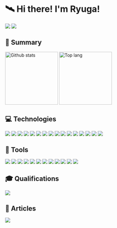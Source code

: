 # 🛰 Hi there! I'm Ryuga!
<p>
  <img src="https://img.shields.io/github/followers/ryuga0719?style=social">
  <a href="https://mobile.twitter.com/toaru_fe_">
    <img src="https://img.shields.io/badge/-Twitter-ccc.svg?logo=Twitter&style=flat">
  </a>
</p>

  
## 🔑 Summary
<p align=left>
  <img alt="Github stats" height="170px" src="https://github-readme-stats.vercel.app/api?username=ryuga0719&count_private=true&show_icons=true&theme=radical" />
  <img alt="Top lang" height="170px" src="https://github-readme-stats.vercel.app/api/top-langs/?username=ryuga0719&langs_count=6&layout=compact&theme=radical" />
</p>

 ## 💻 Technologies
 <p>
  <img src="https://img.shields.io/badge/Javascript-black.svg?logo=javascript&style=flat">
  <img src="https://img.shields.io/badge/TypeScript-black.svg?logo=typescript&style=flat">
  <img src="https://img.shields.io/badge/Python-black?logo=Python&style=flat">
  <img src="https://img.shields.io/badge/HTML5-333.svg?logo=html5&style=flat">
  <img src="https://img.shields.io/badge/CSS3-1572B6.svg?logo=css3&style=flat">
  <img src="https://img.shields.io/badge/Sass-ccc.svg?logo=sass&style=flat">
  <img src="https://img.shields.io/badge/EJS-8BA438.svg?logo=ejs&style=flat">
  <img src="https://img.shields.io/badge/PHP-ccc.svg?logo=php&style=flat">
  <img src="https://img.shields.io/badge/Angular-DD0031.svg?logo=Angular&style=flat">
  <img src="https://img.shields.io/badge/Ionic-ccc?logo=ionic&style=flat">
  <img src="https://img.shields.io/badge/Bootstrap-black.svg?logo=bootstrap&style=flat">
  <img src="https://img.shields.io/badge/React-555.svg?logo=react&style=flat">
  <img src="https://img.shields.io/badge/Vite-ccc?logo=vite&style=flat">
  <img src="https://img.shields.io/badge/jQuery-0769AD.svg?logo=jquery&style=flat">
  <img src="https://img.shields.io/badge/MySQL-black.svg?logo=MySQL&style=flat">
  <img src="https://img.shields.io/badge/Netlify-black.svg?logo=netlify&style=flat">
</p>
 
 ## 🔨 Tools
<p>
  <img src="https://img.shields.io/badge/-Photoshop-black.svg?logo=Adobephotoshop&style=flat">
  <img src="https://img.shields.io/badge/-Lightroom-black.svg?logo=Adobelightroom&style=flat">
  <img src="https://img.shields.io/badge/-Excel-217346.svg?logo=microsoftexcel&style=flat">
  <img src="https://img.shields.io/badge/-Powerpoint-B7472A.svg?logo=microsoftpowerpoint&style=flat">
  <img src="https://img.shields.io/badge/-PowerAutomate-0066FF.svg?logo=powerautomate&style=flat">
  <img src="https://img.shields.io/badge/-Git-black?logo=git&style=flat">
  <img src="https://img.shields.io/badge/-GitHub-181717?logo=github&style=flat">
  <img src="https://img.shields.io/badge/-GitLab-FCA121?logo=gitlab&style=flat">
  <img src="https://img.shields.io/badge/-Teams-000.svg?logo=microsoftteams&style=flat">
  <img src="https://img.shields.io/badge/-Slack-black.svg?logo=slack&style=flat">
  <img src="https://img.shields.io/badge/-Skype-black.svg?logo=skype&style=flat">
  <img src="https://img.shields.io/badge/-Notion-black.svg?logo=notion&style=flat">
</p>
 
 ## 🎓 Qualifications
 <img src="https://img.shields.io/badge/-HTML5Professional-333.svg?logo=html5&style=flat">
 
 ## 📂 Articles
 <p>
  <a href="https://zenn.dev/toaru_fe">
    <img src="https://img.shields.io/badge/-zenn-ccc.svg?logo=Zenn&style=flat">
  </a>
</p>
